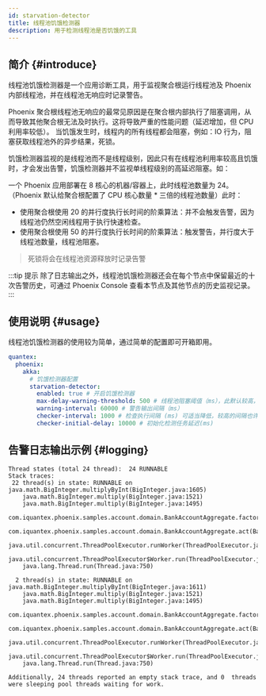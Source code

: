 ```yaml
---
id: starvation-detector
title: 线程池饥饿检测器
description: 用于检测线程池是否饥饿的工具
---
```


## 简介 \{#introduce\}

线程池饥饿检测器是一个应用诊断工具，用于监视聚合根运行线程池及 Phoenix 内部线程池，并在线程池无响应时记录警告。

Phoenix 聚合根线程池无响应的最常见原因是在聚合根内部执行了阻塞调用，从而导致其他聚合根无法及时执行。这将导致严重的性能问题（延迟增加，但 CPU 利用率较低）。
当饥饿发生时，线程内的所有线程都会阻塞，例如：IO 行为，阻塞获取线程池外的异步结果，死锁。

饥饿检测器监视的是线程池而不是线程级别，因此只有在线程池利用率较高且饥饿时，才会发出告警，饥饿检测器并不监视单线程级别的高延迟阻塞。如：

一个 Phoenix 应用部署在 8 核心的机器/容器上，此时线程池数量为 24。（Phoenix 默认给聚合根配置了 CPU 核心数量 * 三倍的线程池数量）此时：

- 使用聚合根使用 20 的并行度执行长时间的阶乘算法：并不会触发告警，因为线程池仍然空闲线程用于执行快速检查。
- 使用聚合根使用 50 的并行度执行长时间的阶乘算法：触发警告，并行度大于线程池数量，线程池阻塞。

> 死锁将会在线程池资源释放时记录告警

:::tip 提示
除了日志输出之外，线程池饥饿检测器还会在每个节点中保留最近的十次告警历史，可通过 Phoenix Console 查看本节点及其他节点的历史监视记录。
:::


## 使用说明 \{#usage\}

线程池饥饿检测器的使用较为简单，通过简单的配置即可开箱即用。

```yaml
quantex:
  phoenix:
    akka:
      # 饥饿检测器配置
      starvation-detector:
        enabled: true # 开启饥饿检测器
        max-delay-warning-threshold: 500 # 线程池阻塞阈值（ms），此默认较高，可适当降低
        warning-interval: 60000 # 警告输出间隔（ms）
        checker-interval: 1000 # 检查执行间隔 (ms) 可适当降低，较高的间隔也许会错过部分短期的阻塞
        checker-initial-delay: 10000 # 初始化检测任务延迟(ms)
```

## 告警日志输出示例 \{#logging\}

```text
Thread states (total 24 thread):  24 RUNNABLE
Stack traces:
 22 thread(s) in state: RUNNABLE on java.math.BigInteger.multiplyByInt(BigInteger.java:1605) 
    java.math.BigInteger.multiply(BigInteger.java:1521)
    java.math.BigInteger.multiply(BigInteger.java:1495)
    com.iquantex.phoenix.samples.account.domain.BankAccountAggregate.factorial(BankAccountAggregate.java:71)
    com.iquantex.phoenix.samples.account.domain.BankAccountAggregate.act(BankAccountAggregate.java:165)
    java.util.concurrent.ThreadPoolExecutor.runWorker(ThreadPoolExecutor.java:1149)
    java.util.concurrent.ThreadPoolExecutor$Worker.run(ThreadPoolExecutor.java:624)
    java.lang.Thread.run(Thread.java:750)

  2 thread(s) in state: RUNNABLE on java.math.BigInteger.multiplyByInt(BigInteger.java:1611) 
    java.math.BigInteger.multiply(BigInteger.java:1521)
    java.math.BigInteger.multiply(BigInteger.java:1495)
    com.iquantex.phoenix.samples.account.domain.BankAccountAggregate.factorial(BankAccountAggregate.java:71)
    com.iquantex.phoenix.samples.account.domain.BankAccountAggregate.act(BankAccountAggregate.java:165)
    java.util.concurrent.ThreadPoolExecutor.runWorker(ThreadPoolExecutor.java:1149)
    java.util.concurrent.ThreadPoolExecutor$Worker.run(ThreadPoolExecutor.java:624)
    java.lang.Thread.run(Thread.java:750)

Additionally, 24 threads reported an empty stack trace, and 0  threads were sleeping pool threads waiting for work.

```